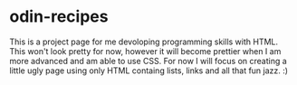 # odin-recipes
This is a project page for me devoloping programming skills with HTML. This won't look pretty for now, however it will become prettier when I am more advanced and am able to use CSS.
For now I will focus on creating a little ugly page using only HTML containg lists, links and all that fun jazz. :)